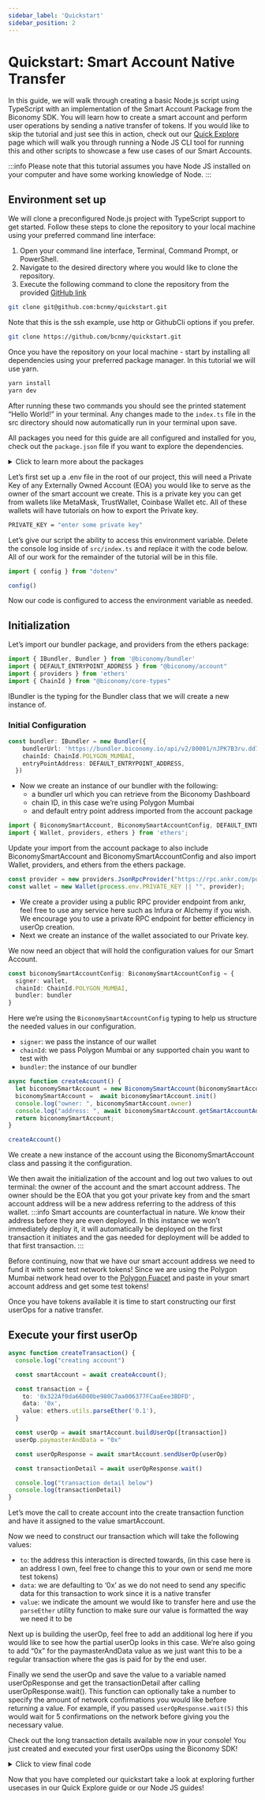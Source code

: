 ```yaml
---
sidebar_label: 'Quickstart'
sidebar_position: 2
---
```


# Quickstart: Smart Account Native Transfer

In this guide, we will walk through creating a basic Node.js script using TypeScript with an implementation of the Smart Account Package from the Biconomy SDK. You will learn how to create a smart account and perform user operations by sending a native transfer of tokens. If you would like to skip the tutorial and just see this in action, check out our [Quick Explore](/docs/category/quick-explore) page which will walk you through running a Node JS CLI tool for running this and other scripts to showcase a few use cases of our Smart Accounts.

:::info
Please note that this tutorial assumes you have Node JS installed on your computer and have some working knowledge of Node.
:::

## Environment set up

We will clone a preconfigured Node.js project with TypeScript support to get started. Follow these steps to clone the repository to your local machine using your preferred command line interface:

1. Open your command line interface, Terminal, Command Prompt, or PowerShell.
2. Navigate to the desired directory where you would like to clone the repository.
3. Execute the following command to clone the repository from the provided [GitHub link](https://github.com/bcnmy/quickstart)

```bash
git clone git@github.com:bcnmy/quickstart.git
```

Note that this is the ssh example, use http or GithubCli options if you prefer. 

```bash
git clone https://github.com/bcnmy/quickstart.git
```

Once you have the repository on your local machine - start by installing all dependencies using your preferred package manager. In this tutorial we will use yarn.

```bash
yarn install
yarn dev
```
After running these two commands you should see the printed statement “Hello World!” in your terminal. Any changes made to the `index.ts` file in the src directory should now automatically run in your terminal upon save. 

All packages you need for this guide are all configured and installed for you, check out the `package.json` file if you want to explore the dependencies.

<details>
  <summary> Click to learn more about the packages </summary>

- The account package will help you with creating smart contract accounts and an interface with them to create transactions.
- The bundler package helps you with interacting with our bundler or alternatively another bundler of your choice.
- The core types package will give us Enums for the proper ChainId we may want to use
- The paymaster package works similarly to the bundler package in that you can use our paymaster or any other one of your choice.
- The core types package will give us Enums for the proper ChainId we may want to use.
- The common package is needed by our accounts package as another dependency.
- Finally the ethers package at version 5.7.2 will help us with giving our accounts an owner which will be our own EOA.

</details>

Let’s first set up a .env file in the root of our project, this will need a Private Key of any Externally Owned Account (EOA) you would like to serve as the owner of the smart account we create. This is a private key you can get from wallets like MetaMask, TrustWallet, Coinbase Wallet etc. All of these wallets will have tutorials on how to export the Private key. 

```bash
PRIVATE_KEY = "enter some private key"
```

Let’s give our script the ability to access this environment variable. Delete the console log inside of `src/index.ts` and replace it with the code below. All of our work for the remainder of the tutorial will be in this file. 

```typescript
import { config } from "dotenv"

config()
```
Now our code is configured to access the environment variable as needed. 

## Initialization

Let’s import our bundler package, and providers from the ethers package:

```typescript
import { IBundler, Bundler } from '@biconomy/bundler'
import { DEFAULT_ENTRYPOINT_ADDRESS } from "@biconomy/account"
import { providers } from 'ethers'
import { ChainId } from "@biconomy/core-types"
```

IBundler is the typing for the Bundler class that we will create a new instance of. 


### **Initial Configuration**

```typescript
const bundler: IBundler = new Bundler({
    bundlerUrl: 'https://bundler.biconomy.io/api/v2/80001/nJPK7B3ru.dd7f7861-190d-41bd-af80-6877f74b8f44',     
    chainId: ChainId.POLYGON_MUMBAI,
    entryPointAddress: DEFAULT_ENTRYPOINT_ADDRESS,
  })
```

- Now we create an instance of our bundler with the following:
    - a bundler url which you can retrieve from the Biconomy Dashboard
    - chain ID, in this case we’re using Polygon Mumbai
    - and default entry point address imported from the account package


```typescript
import { BiconomySmartAccount, BiconomySmartAccountConfig, DEFAULT_ENTRYPOINT_ADDRESS } from "@biconomy/account"
import { Wallet, providers, ethers } from 'ethers';
```

Update your import from the account package to also include BiconomySmartAccount and BiconomySmartAccountConfig and also import Wallet, providers, and ethers from the ethers package. 

```typescript
const provider = new providers.JsonRpcProvider("https://rpc.ankr.com/polygon_mumbai")
const wallet = new Wallet(process.env.PRIVATE_KEY || "", provider);
```

- We create a provider using a public RPC provider endpoint from ankr, feel free to use any service here such as Infura or Alchemy if you wish.  We encourage you to use a private RPC endpoint for better efficiency in userOp creation.
- Next we create an instance of the wallet associated to our Private key.

We now need an object that will hold the configuration values for our Smart Account. 

```typescript
const biconomySmartAccountConfig: BiconomySmartAccountConfig = {
  signer: wallet,
  chainId: ChainId.POLYGON_MUMBAI,
  bundler: bundler
}
```

Here we’re using the `BiconomySmartAccountConfig` typing to help us structure the needed values in our configuration. 

- `signer`: we pass the instance of our wallet
- `chainId`: we pass Polygon Mumbai or any supported chain you want to test with
- `bundler`: the instance of our bundler

```typescript
async function createAccount() {
  let biconomySmartAccount = new BiconomySmartAccount(biconomySmartAccountConfig)
  biconomySmartAccount =  await biconomySmartAccount.init()
  console.log("owner: ", biconomySmartAccount.owner)
  console.log("address: ", await biconomySmartAccount.getSmartAccountAddress())
  return biconomySmartAccount;
}

createAccount()
```

We create a new instance of the account using the BiconomySmartAccount class and passing it the configuration. 

We then await the initialization of the account and log out two values to out terminal: the owner of the account and the smart account address. The owner should be the EOA that you got your private key from and the smart account address will be a new address referring to the address of this wallet. 
:::info
Smart accounts are counterfactual in nature. We know their address before they are even deployed. In this instance we won’t immediately deploy it, it will automatically be deployed on the first transaction it initiates and the gas needed for deployment will be added to that first transaction.
:::

Before continuing, now that we have our smart account address we need to fund it with some test network tokens! Since we are using the Polygon Mumbai network head over to the [Polygon Fuacet](https://faucet.polygon.technology/) and paste in your smart account address and get some test tokens! 

Once you have tokens available it is time to start constructing our first userOps for a native transfer.

## Execute your first userOp

```typescript
async function createTransaction() {
  console.log("creating account")

  const smartAccount = await createAccount();

  const transaction = {
    to: '0x322Af0da66D00be980C7aa006377FCaaEee3BDFD',
    data: '0x',
    value: ethers.utils.parseEther('0.1'),
  }

  const userOp = await smartAccount.buildUserOp([transaction])
  userOp.paymasterAndData = "0x"

  const userOpResponse = await smartAccount.sendUserOp(userOp)

  const transactionDetail = await userOpResponse.wait()

  console.log("transaction detail below")
  console.log(transactionDetail)
}
```

Let’s move the call to create account into the create transaction function and have it assigned to the value smartAccount. 

Now we need to construct our transaction which will take the following values: 

- `to`: the address this interaction is directed towards, (in this case here is an address I own, feel free to change this to your own or send me more test tokens)
- `data`: we are defaulting to ‘0x’ as we do not need to send any specific data for this transaction to work since it is a native transfer
- `value`: we indicate the amount we would like to transfer here and use the `parseEther` utility function to make sure our value is formatted the way we need it to be

Next up is building the userOp, feel free to add an additional log here if you would like to see how the partial userOp looks in this case. We’re also going to add “0x” for the paymasterAndData value as we just want this to be a regular transaction where the gas is paid for by the end user. 

Finally we send the userOp and save the value to a variable named userOpResponse and get the transactionDetail after calling userOpResponse.wait(). This function can optionally take a number to specify the amount of network confirmations you would like before returning a value. For example, if you passed `userOpResponse.wait(5)` this would wait for 5 confirmations on the network before giving you the necessary value. 

Check out the long transaction details available now in your console! You just created and executed your first userOps using the Biconomy SDK! 

<details>
  <summary> Click to view final code </summary>

```typescript
import { config } from "dotenv"
import { IBundler, Bundler } from '@biconomy/bundler'
import { ChainId } from "@biconomy/core-types";
import { BiconomySmartAccount, BiconomySmartAccountConfig, DEFAULT_ENTRYPOINT_ADDRESS } from "@biconomy/account"
import { Wallet, providers, ethers } from 'ethers'

config()
const provider = new providers.JsonRpcProvider("https://rpc.ankr.com/polygon_mumbai")
const wallet = new Wallet(process.env.PRIVATE_KEY || "", provider);
const bundler: IBundler = new Bundler({
    bundlerUrl: 'https://bundler.biconomy.io/api/v2/80001/nJPK7B3ru.dd7f7861-190d-41bd-af80-6877f74b8f44,
    chainId: ChainId.POLYGON_MUMBAI,
    entryPointAddress: DEFAULT_ENTRYPOINT_ADDRESS,
  })
const biconomySmartAccountConfig: BiconomySmartAccountConfig = {
  signer: wallet,
  chainId: ChainId.POLYGON_MUMBAI,
  bundler: bundler
}
async function createAccount() {
  const biconomyAccount = new BiconomySmartAccount(biconomySmartAccountConfig)
  const biconomySmartAccount =  await biconomyAccount.init()
  console.log("owner: ", biconomySmartAccount.owner)
  console.log("address: ", await biconomySmartAccount.getSmartAccountAddress())
  return biconomyAccount
}
async function createTransaction() {
  console.log("creating account")
  const smartAccount = await createAccount();
  const transaction = {
    to: '0x322Af0da66D00be980C7aa006377FCaaEee3BDFD',
    data: '0x',
    value: ethers.utils.parseEther('0.1'),
  }

  const userOp = await smartAccount.buildUserOp([transaction])
  userOp.paymasterAndData = "0x"

  const userOpResponse = await smartAccount.sendUserOp(userOp)

  const transactionDetail = await userOpResponse.wait()

  console.log("transaction detail below")
  console.log(transactionDetail)
}

createTransaction()
```

</details>

Now that you have completed our quickstart take a look at exploring further usecases in our Quick Explore guide or our Node JS guides!

